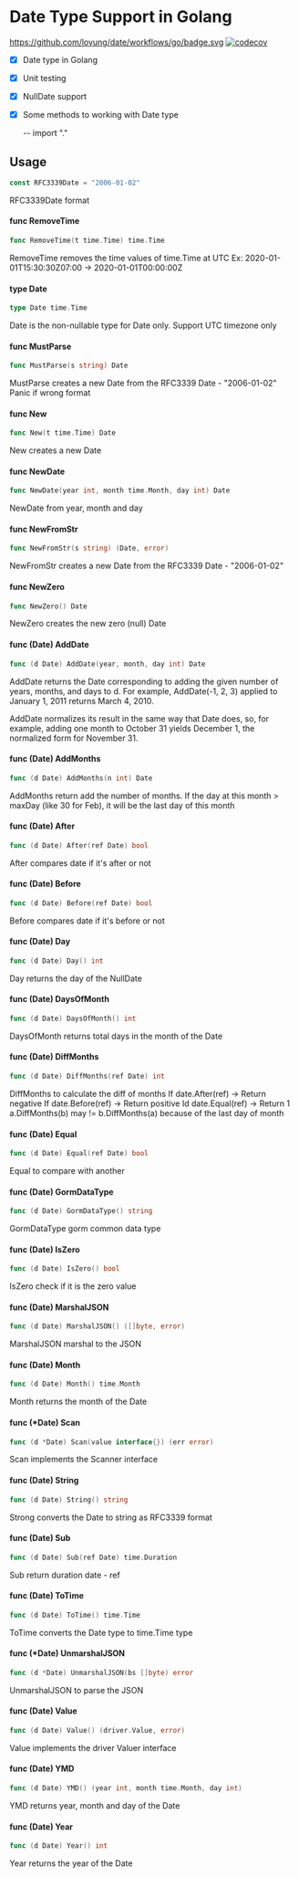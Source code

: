 # Date Type Support in Golang
https://github.com/lovung/date/workflows/go/badge.svg
[![codecov](https://codecov.io/gh/lovung/date/branch/main/graph/badge.svg?token=BlpWq5Bmcl)](https://codecov.io/gh/lovung/date)

- [x] Date type in Golang
- [x] Unit testing
- [x] NullDate support
- [x] Some methods to working with Date type

    --
    import "."


## Usage

```go
const RFC3339Date = "2006-01-02"
```
RFC3339Date format

#### func  RemoveTime

```go
func RemoveTime(t time.Time) time.Time
```
RemoveTime removes the time values of time.Time at UTC Ex:
2020-01-01T15:30:30Z07:00 -> 2020-01-01T00:00:00Z

#### type Date

```go
type Date time.Time
```

Date is the non-nullable type for Date only. Support UTC timezone only

#### func  MustParse

```go
func MustParse(s string) Date
```
MustParse creates a new Date from the RFC3339 Date - "2006-01-02" Panic if wrong
format

#### func  New

```go
func New(t time.Time) Date
```
New creates a new Date

#### func  NewDate

```go
func NewDate(year int, month time.Month, day int) Date
```
NewDate from year, month and day

#### func  NewFromStr

```go
func NewFromStr(s string) (Date, error)
```
NewFromStr creates a new Date from the RFC3339 Date - "2006-01-02"

#### func  NewZero

```go
func NewZero() Date
```
NewZero creates the new zero (null) Date

#### func (Date) AddDate

```go
func (d Date) AddDate(year, month, day int) Date
```
AddDate returns the Date corresponding to adding the given number of years,
months, and days to d. For example, AddDate(-1, 2, 3) applied to January 1, 2011
returns March 4, 2010.

AddDate normalizes its result in the same way that Date does, so, for example,
adding one month to October 31 yields December 1, the normalized form for
November 31.

#### func (Date) AddMonths

```go
func (d Date) AddMonths(n int) Date
```
AddMonths return add the number of months. If the day at this month > maxDay
(like 30 for Feb), it will be the last day of this month

#### func (Date) After

```go
func (d Date) After(ref Date) bool
```
After compares date if it's after or not

#### func (Date) Before

```go
func (d Date) Before(ref Date) bool
```
Before compares date if it's before or not

#### func (Date) Day

```go
func (d Date) Day() int
```
Day returns the day of the NullDate

#### func (Date) DaysOfMonth

```go
func (d Date) DaysOfMonth() int
```
DaysOfMonth returns total days in the month of the Date

#### func (Date) DiffMonths

```go
func (d Date) DiffMonths(ref Date) int
```
DiffMonths to calculate the diff of months If date.After(ref) -> Return negative
If date.Before(ref) -> Return positive Id date.Equal(ref) -> Return 1
a.DiffMonths(b) may != b.DiffMonths(a) because of the last day of month

#### func (Date) Equal

```go
func (d Date) Equal(ref Date) bool
```
Equal to compare with another

#### func (Date) GormDataType

```go
func (d Date) GormDataType() string
```
GormDataType gorm common data type

#### func (Date) IsZero

```go
func (d Date) IsZero() bool
```
IsZero check if it is the zero value

#### func (Date) MarshalJSON

```go
func (d Date) MarshalJSON() ([]byte, error)
```
MarshalJSON marshal to the JSON

#### func (Date) Month

```go
func (d Date) Month() time.Month
```
Month returns the month of the Date

#### func (*Date) Scan

```go
func (d *Date) Scan(value interface{}) (err error)
```
Scan implements the Scanner interface

#### func (Date) String

```go
func (d Date) String() string
```
Strong converts the Date to string as RFC3339 format

#### func (Date) Sub

```go
func (d Date) Sub(ref Date) time.Duration
```
Sub return duration date - ref

#### func (Date) ToTime

```go
func (d Date) ToTime() time.Time
```
ToTime converts the Date type to time.Time type

#### func (*Date) UnmarshalJSON

```go
func (d *Date) UnmarshalJSON(bs []byte) error
```
UnmarshalJSON to parse the JSON

#### func (Date) Value

```go
func (d Date) Value() (driver.Value, error)
```
Value implements the driver Valuer interface

#### func (Date) YMD

```go
func (d Date) YMD() (year int, month time.Month, day int)
```
YMD returns year, month and day of the Date

#### func (Date) Year

```go
func (d Date) Year() int
```
Year returns the year of the Date

